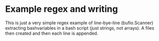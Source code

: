 # Example regex and writing

This is just a very simple regex example of line-bye-line (bufio.Scanner) extracting bashvariables in a bash script (just strings, not arrays). A files then created and then each line is appended.
